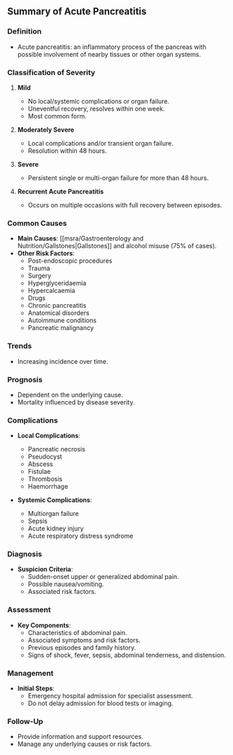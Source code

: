 ## Summary of Acute Pancreatitis

### Definition
- Acute pancreatitis: an inflammatory process of the pancreas with possible involvement of nearby tissues or other organ systems.

### Classification of Severity
1. **Mild**
   - No local/systemic complications or organ failure.
   - Uneventful recovery, resolves within one week.
   - Most common form.

2. **Moderately Severe**
   - Local complications and/or transient organ failure.
   - Resolution within 48 hours.

3. **Severe**
   - Persistent single or multi-organ failure for more than 48 hours.

4. **Recurrent Acute Pancreatitis**
   - Occurs on multiple occasions with full recovery between episodes.

### Common Causes
- **Main Causes**: [[msra/Gastroenterology and Nutrition/Gallstones|Gallstones]] and alcohol misuse (75% of cases).
- **Other Risk Factors**: 
  - Post-endoscopic procedures
  - Trauma
  - Surgery
  - Hyperglyceridaemia
  - Hypercalcaemia
  - Drugs
  - Chronic pancreatitis
  - Anatomical disorders
  - Autoimmune conditions
  - Pancreatic malignancy

### Trends
- Increasing incidence over time.

### Prognosis
- Dependent on the underlying cause.
- Mortality influenced by disease severity.

### Complications
- **Local Complications**: 
  - Pancreatic necrosis
  - Pseudocyst
  - Abscess
  - Fistulae
  - Thrombosis
  - Haemorrhage

- **Systemic Complications**:
  - Multiorgan failure
  - Sepsis
  - Acute kidney injury
  - Acute respiratory distress syndrome

### Diagnosis
- **Suspicion Criteria**: 
  - Sudden-onset upper or generalized abdominal pain.
  - Possible nausea/vomiting.
  - Associated risk factors.

### Assessment
- **Key Components**:
  - Characteristics of abdominal pain.
  - Associated symptoms and risk factors.
  - Previous episodes and family history.
  - Signs of shock, fever, sepsis, abdominal tenderness, and distension.

### Management
- **Initial Steps**:
  - Emergency hospital admission for specialist assessment.
  - Do not delay admission for blood tests or imaging.

### Follow-Up
- Provide information and support resources.
- Manage any underlying causes or risk factors.
